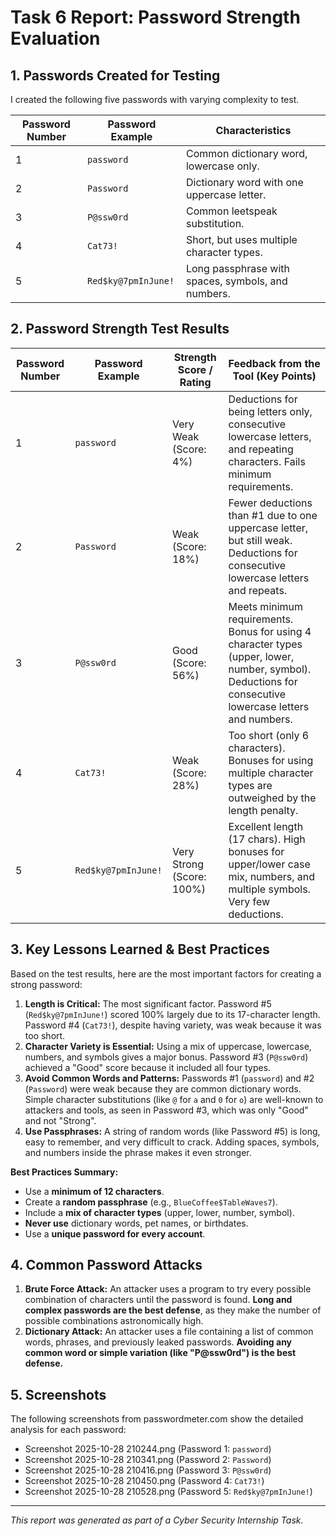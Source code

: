 # Task 6 Report: Password Strength Evaluation

## 1. Passwords Created for Testing

I created the following five passwords with varying complexity to test.

| Password Number | Password Example      | Characteristics                               |
|-----------------|-----------------------|-----------------------------------------------|
| 1               | `password`            | Common dictionary word, lowercase only.       |
| 2               | `Password`            | Dictionary word with one uppercase letter.    |
| 3               | `P@ssw0rd`            | Common leetspeak substitution.                |
| 4               | `Cat73!`              | Short, but uses multiple character types.     |
| 5               | `Red$ky@7pmInJune!`   | Long passphrase with spaces, symbols, and numbers. |

## 2. Password Strength Test Results

| Password Number | Password Example      | Strength Score / Rating | Feedback from the Tool (Key Points) |
|-----------------|-----------------------|--------------------------|--------------------------------------|
| 1               | `password`            | Very Weak (Score: 4%)    | Deductions for being letters only, consecutive lowercase letters, and repeating characters. Fails minimum requirements. |
| 2               | `Password`            | Weak (Score: 18%)        | Fewer deductions than #1 due to one uppercase letter, but still weak. Deductions for consecutive lowercase letters and repeats. |
| 3               | `P@ssw0rd`            | Good (Score: 56%)        | Meets minimum requirements. Bonus for using 4 character types (upper, lower, number, symbol). Deductions for consecutive lowercase letters and numbers. |
| 4               | `Cat73!`              | Weak (Score: 28%)        | Too short (only 6 characters). Bonuses for using multiple character types are outweighed by the length penalty. |
| 5               | `Red$ky@7pmInJune!`   | Very Strong (Score: 100%) | Excellent length (17 chars). High bonuses for upper/lower case mix, numbers, and multiple symbols. Very few deductions. |

## 3. Key Lessons Learned & Best Practices

Based on the test results, here are the most important factors for creating a strong password:

1.  **Length is Critical:** The most significant factor. Password #5 (`Red$ky@7pmInJune!`) scored 100% largely due to its 17-character length. Password #4 (`Cat73!`), despite having variety, was weak because it was too short.
2.  **Character Variety is Essential:** Using a mix of uppercase, lowercase, numbers, and symbols gives a major bonus. Password #3 (`P@ssw0rd`) achieved a "Good" score because it included all four types.
3.  **Avoid Common Words and Patterns:** Passwords #1 (`password`) and #2 (`Password`) were weak because they are common dictionary words. Simple character substitutions (like `@` for `a` and `0` for `o`) are well-known to attackers and tools, as seen in Password #3, which was only "Good" and not "Strong".
4.  **Use Passphrases:** A string of random words (like Password #5) is long, easy to remember, and very difficult to crack. Adding spaces, symbols, and numbers inside the phrase makes it even stronger.

**Best Practices Summary:**
- Use a **minimum of 12 characters**.
- Create a **random passphrase** (e.g., `BlueCoffee$TableWaves7`).
- Include a **mix of character types** (upper, lower, number, symbol).
- **Never use** dictionary words, pet names, or birthdates.
- Use a **unique password for every account**.

## 4. Common Password Attacks

1.  **Brute Force Attack:** An attacker uses a program to try every possible combination of characters until the password is found. **Long and complex passwords are the best defense**, as they make the number of possible combinations astronomically high.
2.  **Dictionary Attack:** An attacker uses a file containing a list of common words, phrases, and previously leaked passwords. **Avoiding any common word or simple variation (like "P@ssw0rd") is the best defense.**

## 5. Screenshots

The following screenshots from passwordmeter.com show the detailed analysis for each password:
- Screenshot 2025-10-28 210244.png (Password 1: `password`)
- Screenshot 2025-10-28 210341.png (Password 2: `Password`)
- Screenshot 2025-10-28 210416.png (Password 3: `P@ssw0rd`)
- Screenshot 2025-10-28 210450.png (Password 4: `Cat73!`)
- Screenshot 2025-10-28 210528.png (Password 5: `Red$ky@7pmInJune!`)

---

*This report was generated as part of a Cyber Security Internship Task.*
